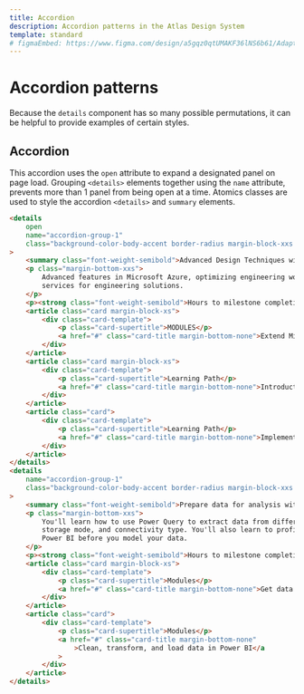 ```yaml
---
title: Accordion
description: Accordion patterns in the Atlas Design System
template: standard
# figmaEmbed: https://www.figma.com/design/a5gqz0qtUMAKF36lNS6b61/Adaptive-Learning---Phase-I-(2024)?node-id=2581-106784&t=lkaa1re80XFTF9O3-0
---
```


# Accordion patterns

Because the `details` component has so many possible permutations, it can be helpful to provide examples of certain styles.

## Accordion

This accordion uses the `open` attribute to expand a designated panel on page load. Grouping `<details>` elements together using the `name` attribute, prevents more than 1 panel from being open at a time. Atomics classes are used to style the accordion `<details>` and `summary` elements.

```html
<details
	open
	name="accordion-group-1"
	class="background-color-body-accent border-radius margin-block-xxs padding-xs"
>
	<summary class="font-weight-semibold">Advanced Design Techniques with Microsoft Tools</summary>
	<p class="margin-bottom-xxs">
		Advanced features in Microsoft Azure, optimizing engineering workflows, and leveraging cloud
		services for engineering solutions.
	</p>
	<p><strong class="font-weight-semibold">Hours to milestone completion</strong> 14</p>
	<article class="card margin-block-xs">
		<div class="card-template">
			<p class="card-supertitle">MODULES</p>
			<a href="#" class="card-title margin-bottom-none">Extend Microsoft 365 — Fundamental</a>
		</div>
	</article>
	<article class="card margin-block-xs">
		<div class="card-template">
			<p class="card-supertitle">Learning Path</p>
			<a href="#" class="card-title margin-bottom-none">Introduction to Azure Open AI</a>
		</div>
	</article>
	<article class="card">
		<div class="card-template">
			<p class="card-supertitle">Learning Path</p>
			<a href="#" class="card-title margin-bottom-none">Implementing Azure DevOps for CI/CD</a>
		</div>
	</article>
</details>
<details
	name="accordion-group-1"
	class="background-color-body-accent border-radius margin-block-xxs padding-xs"
>
	<summary class="font-weight-semibold">Prepare data for analysis with Power BI</summary>
	<p class="margin-bottom-xxs">
		You'll learn how to use Power Query to extract data from different data sources, choose a
		storage mode, and connectivity type. You'll also learn to profile, clean, and load data into
		Power BI before you model your data.
	</p>
	<p><strong class="font-weight-semibold">Hours to milestone completion</strong> 7</p>
	<article class="card margin-block-xs">
		<div class="card-template">
			<p class="card-supertitle">Modules</p>
			<a href="#" class="card-title margin-bottom-none">Get data in Power BI</a>
		</div>
	</article>
	<article class="card">
		<div class="card-template">
			<p class="card-supertitle">Modules</p>
			<a href="#" class="card-title margin-bottom-none"
				>Clean, transform, and load data in Power BI</a
			>
		</div>
	</article>
</details>
```
